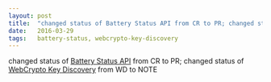 ```yaml
---
layout: post
title:  "changed status of Battery Status API from CR to PR; changed status of WebCrypto Key Discovery from WD to NOTE"
date:   2016-03-29
tags:   battery-status, webcrypto-key-discovery
---
```


changed status of [Battery Status API](/spec/battery-status) from CR to PR; changed status of [WebCrypto Key Discovery](/spec/webcrypto-key-discovery) from WD to NOTE

